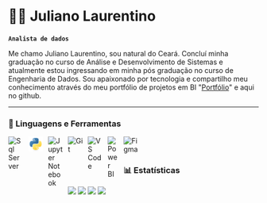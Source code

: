 # 👨‍💻 Juliano Laurentino

**`Analista de dados`**

Me chamo Juliano Laurentino, sou natural do Ceará. Concluí minha graduação no curso de Análise e Desenvolvimento de Sistemas e atualmente estou ingressando em minha pós graduação no curso de Engenharia de Dados. Sou apaixonado por tecnologia e compartilho meu conhecimento através do meu portfólio de projetos em BI "[Portfólio](https://sites.google.com/view/portfoliojulianolaurentino/in%C3%ADcio)" e aqui no github. 

---

### 🤖 Linguagens e Ferramentas

<img 
    align="left" 
    alt="Sql Server"
    title="Sql Server" 
    width="30px" 
    style="padding-right: 10px;" 
    src="https://cdn.jsdelivr.net/gh/devicons/devicon@latest/icons/microsoftsqlserver/microsoftsqlserver-original.svg"
/>
<img 
    align="left" 
    alt="Python"
    title="Python" 
    width="30px" 
    style="padding-right: 10px;" 
    src="https://raw.githubusercontent.com/devicons/devicon/master/icons/python/python-original.svg"
/>
<img 
    align="left" 
    alt="Jupyter Notebook"
    title="Jupyter Notebook" 
    width="30px" 
    style="padding-right: 10px;" 
    src="https://cdn.jsdelivr.net/gh/devicons/devicon@latest/icons/jupyter/jupyter-original.svg"
/>
<img 
    align="left" 
    alt="Git"
    title="Git" 
    width="30px" 
    style="padding-right: 10px;" 
    src="https://cdn.jsdelivr.net/gh/devicons/devicon@latest/icons/git/git-original.svg"
/>
<img 
    align="left" 
    alt="VS Code"
    title="VS Code" 
    width="30px" 
    style="padding-right: 10px;" 
    src="https://cdn.jsdelivr.net/gh/devicons/devicon@latest/icons/vscode/vscode-original.svg"
/>
<img 
    align="left" 
    alt="Power BI"
    title="Power BI" 
    width="22px" 
    style="padding-right: 10px;" 
    src="https://github.com/microsoft/PowerBI-Icons/blob/main/SVG/Power-BI.svg?raw=true"
/>
<img 
    align="left" 
    alt="Figma"
    title="Figma" 
    width="30px" 
    style="padding-right: 10px;" 
    src="https://cdn.jsdelivr.net/gh/devicons/devicon@latest/icons/figma/figma-original.svg"
/>

<br/>
<br/>

### 📊 Estatísticas
<img src="https://github-profile-summary-cards.vercel.app/api/cards/stats?username=julianolaurentino&theme=dracula" width="250"/> <img src="https://github-profile-summary-cards.vercel.app/api/cards/repos-per-language?username=julianolaurentino&theme=dracula&v=1" width="250"/> <img src="https://github-readme-stats.vercel.app/api/top-langs/?username=julianolaurentino&theme=dracula&layout=compact&hide_border=true&v=1" width="315" /> <img src="https://github-profile-summary-cards.vercel.app/api/cards/profile-details?username=julianolaurentino&theme=dracula" width="824"/>
